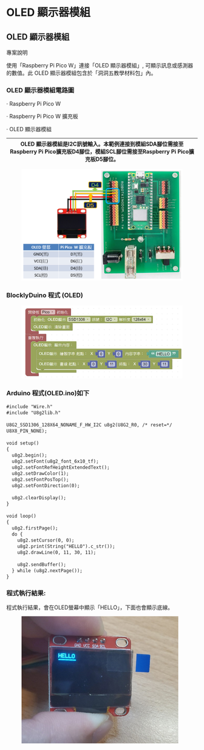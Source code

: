 # OLED 顯示器模組

## OLED 顯示器模組 <a href="#hlk168941899" id="hlk168941899"></a>

專案說明

使用「Raspberry Pi Pico W」連接「OLED 顯示器模組」, 可顯示訊息或感測器的數值。此 OLED 顯示器模組包含於「洞洞五教學材料包」內。

### OLED 顯示器模組電路圖

·        Raspberry Pi Pico W

·        Raspberry Pi Pico W 擴充板

·        OLED 顯示器模組

| OLED 顯示器模組是I2C訊號輸入。本範例連接到模組SDA腳位需接至Raspberry Pi Pico擴充板D4腳位，模組SCL腳位需接至Raspberry Pi Pico擴充板D5腳位。  |
| ------------------------------------------------------------------------------------------------ |

<figure><img src="../../.gitbook/assets/image.png" alt=""><figcaption></figcaption></figure>

### &#x20;BlocklyDuino 程式 (OLED)

<figure><img src="../../.gitbook/assets/image (1).png" alt=""><figcaption></figcaption></figure>

### &#x20; Arduino 程式(OLED.ino)如下

```
#include "Wire.h"
#include "U8g2lib.h"
 
U8G2_SSD1306_128X64_NONAME_F_HW_I2C u8g2(U8G2_R0, /* reset=*/ U8X8_PIN_NONE);
 
void setup()
{
  u8g2.begin();
  u8g2.setFont(u8g2_font_6x10_tf);
  u8g2.setFontRefHeightExtendedText();
  u8g2.setDrawColor(1);
  u8g2.setFontPosTop();
  u8g2.setFontDirection(0);
 
  u8g2.clearDisplay();
}
 
void loop()
{
  u8g2.firstPage();
  do {
    u8g2.setCursor(0, 0);
    u8g2.print(String("HELLO").c_str());
    u8g2.drawLine(0, 11, 30, 11);
 
    u8g2.sendBuffer();
  } while (u8g2.nextPage());
}
```

### 程式執行結果:

程式執行結果，會在OLED螢幕中顯示「HELLO」，下面也會顯示底線。

<figure><img src="../../.gitbook/assets/image (30).png" alt=""><figcaption></figcaption></figure>
